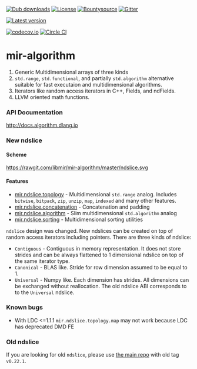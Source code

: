[![Dub downloads](https://img.shields.io/dub/dt/mir-algorithm.svg)](http://code.dlang.org/packages/mir-algorithm)
[![License](https://img.shields.io/dub/l/mir-algorithm.svg)](http://code.dlang.org/packages/mir-algorithm)
[![Bountysource](https://www.bountysource.com/badge/team?team_id=145399&style=bounties_received)](https://www.bountysource.com/teams/libmir)
[![Gitter](https://img.shields.io/gitter/room/libmir/public.svg)](https://gitter.im/libmir/public)

[![Latest version](https://img.shields.io/dub/v/mir-algorithm.svg)](http://code.dlang.org/packages/mir-algorithm)

[![codecov.io](https://codecov.io/github/libmir/mir-algorithm/coverage.svg?branch=master)](https://codecov.io/github/libmir/mir-algorithm?branch=master)
[![Circle CI](https://circleci.com/gh/libmir/mir-algorithm.svg?style=svg)](https://circleci.com/gh/libmir/mir-algorithm)

# mir-algorithm

1. Generic Multidimensional arrays of three kinds
2. `std.range`, `std.functional`, and partially `std.algorithm` alternative suitable for fast executaion and multidimensional algorithms.
3. Iterators like random access iterators in C++, Fields, and ndFields.
4. LLVM oriented math functions.


### API Documentation

http://docs.algorithm.dlang.io

### New ndslice

#### Scheme

https://rawgit.com/libmir/mir-algorithm/master/ndslice.svg

#### Features

  - [mir.ndslice.topology](http://docs.algorithm.dlang.io/latest/mir_ndslice_topology.html) - Multidimensional `std.range` analog. Includes `bitwise`, `bitpack`, `zip`, `unzip`, `map`, `indexed` and many other features.
  - [mir.ndslice.concatenation](http://docs.algorithm.dlang.io/latest/mir_ndslice_concatenation.html) - Concatenation and padding
  - [mir.ndslice.algorithm](http://docs.algorithm.dlang.io/latest/mir_ndslice_algorithm.html) - Slim multidimensional `std.algorithm` analog
  - [mir.ndslice.sorting](http://docs.algorithm.dlang.io/latest/mir_ndslice_sorting.html) - Multidimensional sorting utilities

`ndslice` design was changed. New ndslices can be created on top of random access iterators including pointers. There are three kinds of ndslice:

 - `Contiguous` - Contiguous in memory representation. It does not store strides and can be always flattened to 1 dimensional ndslice on top of the same iterator type.
 - `Canonical` - BLAS like. Stride for row dimension assumed to be equal to 1.
 - `Universal` - Numpy like. Each dimension has strides. All dimensions can be exchanged without reallocation. The old ndslice ABI corresponds to to the `Universal` ndslice.

### Known bugs
- With LDC <=1.1.1 `mir.ndslice.topology.map` may not work because LDC has deprecated DMD FE

### Old ndslice
If you are looking for old `ndslice`, please use [the main repo](https://github.com/libmir/mir) with old tag `v0.22.1`.
